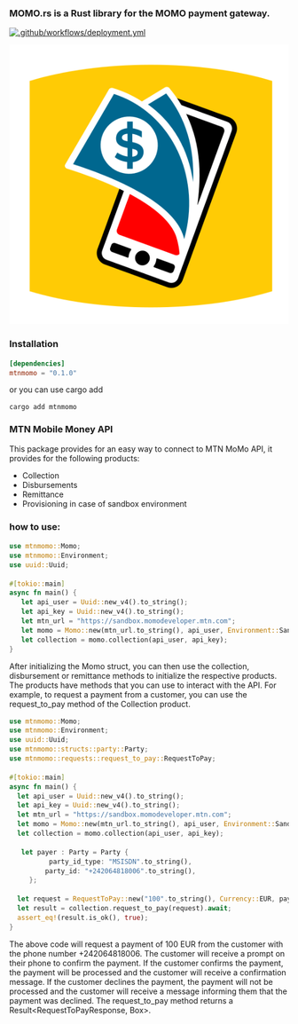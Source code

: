 ### MOMO.rs is a Rust library for the MOMO payment gateway.
[![.github/workflows/deployment.yml](https://github.com/Bourse-numerique-d-afrique/momo.rs/actions/workflows/deployment.yml/badge.svg)](https://github.com/Bourse-numerique-d-afrique/momo.rs/actions/workflows/deployment.yml)
<p align="center">
  <img src="https://github.com/Bourse-numerique-d-afrique/momo.rs/blob/master/images/BrandGuid-mtnmomo.svg" alt="MOMO logo">
</p>


### Installation
```toml
[dependencies]
mtnmomo = "0.1.0"
```

or you can use cargo add

```cli
cargo add mtnmomo
```


### MTN Mobile Money API

This package provides for an easy way to connect to MTN MoMo API, it provides for the following products:
- Collection
- Disbursements
- Remittance
- Provisioning in case of sandbox environment

### how to use:
```rust
use mtnmomo::Momo;
use mtnmomo::Environment;
use uuid::Uuid;

#[tokio::main]
async fn main() {
   let api_user = Uuid::new_v4().to_string();
   let api_key = Uuid::new_v4().to_string();
   let mtn_url = "https://sandbox.momodeveloper.mtn.com";
   let momo = Momo::new(mtn_url.to_string(), api_user, Environment::Sandbox, None).await.unwrap();
   let collection = momo.collection(api_user, api_key);
}

```
After initializing the Momo struct, you can then use the collection, disbursement or remittance methods to initialize the respective products.
The products have methods that you can use to interact with the API.
For example, to request a payment from a customer, you can use the request_to_pay method of the Collection product.

```rust
use mtnmomo::Momo;
use mtnmomo::Environment;
use uuid::Uuid;
use mtnmomo::structs::party::Party;
use mtnmomo::requests::request_to_pay::RequestToPay;

#[tokio::main]
async fn main() {
  let api_user = Uuid::new_v4().to_string();
  let api_key = Uuid::new_v4().to_string();
  let mtn_url = "https://sandbox.momodeveloper.mtn.com";
  let momo = Momo::new(mtn_url.to_string(), api_user, Environment::Sandbox, None).await.unwrap();
  let collection = momo.collection(api_user, api_key);

   let payer : Party = Party {
          party_id_type: "MSISDN".to_string(),
         party_id: "+242064818006".to_string(),
     };

  let request = RequestToPay::new("100".to_string(), Currency::EUR, payer, "test_payer_message".to_string(), "test_payee_note".to_string());
  let result = collection.request_to_pay(request).await;
  assert_eq!(result.is_ok(), true);
}
```
The above code will request a payment of 100 EUR from the customer with the phone number +242064818006.
The customer will receive a prompt on their phone to confirm the payment.
If the customer confirms the payment, the payment will be processed and the customer will receive a confirmation message.
If the customer declines the payment, the payment will not be processed and the customer will receive a message informing them that the payment was declined.
The request_to_pay method returns a Result<RequestToPayResponse, Box<dyn Error>>.
